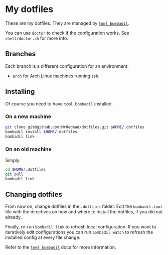 # My dotfiles

These are my dotfiles. They are managed by [`toml bombadil`](https://github.com/oknozor/toml-bombadil).

You can use `doctor` to check if the configuration works.
See `shell/doctor.sh` for more info.

## Branches
Each branch is a different configuration for an environment:
- `arch` for Arch Linux machines running `zsh`.

## Installing

Of course you need to have `toml bombadil` installed.

### On a new machine
```bash
git clone git@github.com:MrHedmad/dotfiles.git $HOME/.dotfiles
bombadil install $HOME/.dotfiles
bombadil link
```

### On an old machine
Simply:
```bash
cd $HOME/.dotfiles
git pull
bombadil link
```

## Changing dotfiles
From now on, change dotfiles in the `.dotfiles` folder. Edit the `bombadil.toml`
file with the directives on how and where to install the dotfiles, if you did
not already.

Finally, re-run `bombadil link` to refresh local configuration.
If you want to iteratively edit configurations you can run `bombadil watch` to
refresh the installed config at every file change.

Refer to the [`toml bombadil`](https://oknozor.github.io/toml-bombadil/) docs for
more information.
